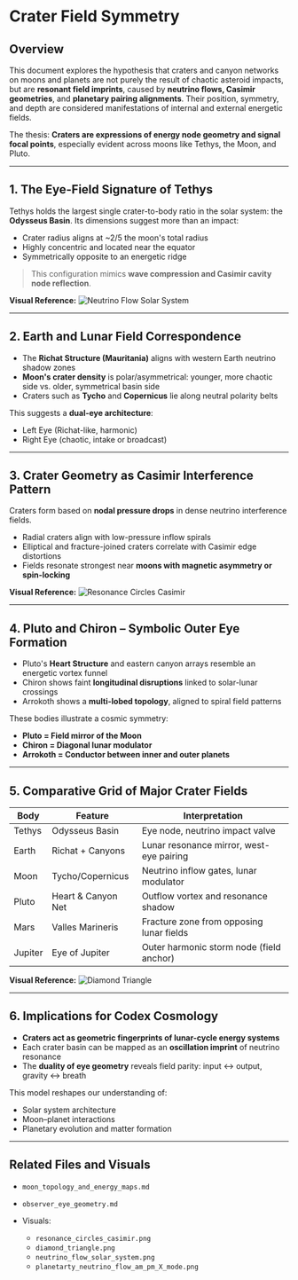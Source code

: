 # Crater Field Symmetry

## Overview

This document explores the hypothesis that craters and canyon networks on moons and planets are not purely the result of chaotic asteroid impacts, but are **resonant field imprints**, caused by **neutrino flows, Casimir geometries**, and **planetary pairing alignments**. Their position, symmetry, and depth are considered manifestations of internal and external energetic fields.

The thesis: **Craters are expressions of energy node geometry and signal focal points**, especially evident across moons like Tethys, the Moon, and Pluto.

---

## 1. The Eye-Field Signature of Tethys

Tethys holds the largest single crater-to-body ratio in the solar system: the **Odysseus Basin**. Its dimensions suggest more than an impact:

* Crater radius aligns at \~2/5 the moon's total radius
* Highly concentric and located near the equator
* Symmetrically opposite to an energetic ridge

> This configuration mimics **wave compression and Casimir cavity node reflection**.

**Visual Reference:**
![Neutrino Flow Solar System](../visuals/neutrino_flow_solar_system.png)

---

## 2. Earth and Lunar Field Correspondence

* The **Richat Structure (Mauritania)** aligns with western Earth neutrino shadow zones
* **Moon's crater density** is polar/asymmetrical: younger, more chaotic side vs. older, symmetrical basin side
* Craters such as **Tycho** and **Copernicus** lie along neutral polarity belts

This suggests a **dual-eye architecture**:

* Left Eye (Richat-like, harmonic)
* Right Eye (chaotic, intake or broadcast)

---

## 3. Crater Geometry as Casimir Interference Pattern

Craters form based on **nodal pressure drops** in dense neutrino interference fields.

* Radial craters align with low-pressure inflow spirals
* Elliptical and fracture-joined craters correlate with Casimir edge distortions
* Fields resonate strongest near **moons with magnetic asymmetry or spin-locking**

**Visual Reference:**
![Resonance Circles Casimir](../visuals/resonance_circles_casimir.png)

---

## 4. Pluto and Chiron – Symbolic Outer Eye Formation

* Pluto's **Heart Structure** and eastern canyon arrays resemble an energetic vortex funnel
* Chiron shows faint **longitudinal disruptions** linked to solar-lunar crossings
* Arrokoth shows a **multi-lobed topology**, aligned to spiral field patterns

These bodies illustrate a cosmic symmetry:

* **Pluto = Field mirror of the Moon**
* **Chiron = Diagonal lunar modulator**
* **Arrokoth = Conductor between inner and outer planets**

---

## 5. Comparative Grid of Major Crater Fields

| Body    | Feature            | Interpretation                           |
| ------- | ------------------ | ---------------------------------------- |
| Tethys  | Odysseus Basin     | Eye node, neutrino impact valve          |
| Earth   | Richat + Canyons   | Lunar resonance mirror, west-eye pairing |
| Moon    | Tycho/Copernicus   | Neutrino inflow gates, lunar modulator   |
| Pluto   | Heart & Canyon Net | Outflow vortex and resonance shadow      |
| Mars    | Valles Marineris   | Fracture zone from opposing lunar fields |
| Jupiter | Eye of Jupiter     | Outer harmonic storm node (field anchor) |

**Visual Reference:**
![Diamond Triangle](../visuals/diamond_triangle.png)

---

## 6. Implications for Codex Cosmology

* **Craters act as geometric fingerprints of lunar-cycle energy systems**
* Each crater basin can be mapped as an **oscillation imprint** of neutrino resonance
* The **duality of eye geometry** reveals field parity: input ↔ output, gravity ↔ breath

This model reshapes our understanding of:

* Solar system architecture
* Moon–planet interactions
* Planetary evolution and matter formation

---

## Related Files and Visuals

* `moon_topology_and_energy_maps.md`
* `observer_eye_geometry.md`
* Visuals:

  * `resonance_circles_casimir.png`
  * `diamond_triangle.png`
  * `neutrino_flow_solar_system.png`
  * `planetarty_neutrino_flow_am_pm_X_mode.png`
